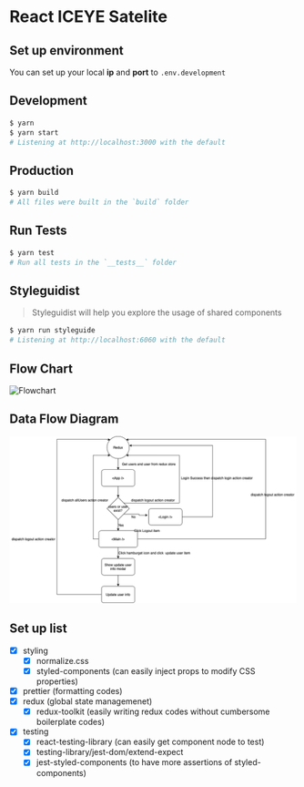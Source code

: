 # React ICEYE Satelite


## Set up environment
You can set up your local **ip** and **port** to `.env.development`


## Development
```bash
$ yarn
$ yarn start
# Listening at http://localhost:3000 with the default
```

## Production
```bash
$ yarn build
# All files were built in the `build` folder
```

## Run Tests
```bash
$ yarn test
# Run all tests in the `__tests__` folder
```

## Styleguidist
>Styleguidist will help you explore the usage of shared components
```bash
$ yarn run styleguide
# Listening at http://localhost:6060 with the default
```

## Flow Chart
![Flowchart](./images/flowchart.png)

## Data Flow Diagram
![data-flow-diagram](./images/data-flow-diagram.png)

## Set up list

- [x] styling
  - [x] normalize.css
  - [x] styled-components (can easily inject props to modify CSS properties)
- [x] prettier (formatting codes)
- [x] redux (global state managemenet)
  - [x] redux-toolkit (easily writing redux codes without cumbersome boilerplate codes)
- [x] testing
  - [x] react-testing-library (can easily get component node to test)
  - [x] testing-library/jest-dom/extend-expect 
  - [x] jest-styled-components (to have more assertions of styled-components)